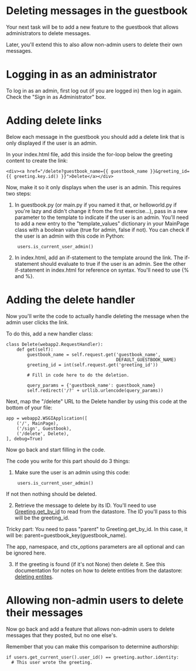 # Deleting messages in the guestbook

Your next task will be to add a new feature to the guestbook that allows administrators to delete messages.

Later, you'll extend this to also allow non-admin users to delete their own messages.

# Logging in as an administrator

To log in as an admin, first log out (if you are logged in) then log in again. Check the "Sign in as Administrator" box.

# Adding delete links

Below each message in the guestbook you should add a delete link that is only displayed if the user is an admin.

In your index.html file, add this inside the for-loop below the greeting content to create the link:
```
<div><a href="/delete?guestbook_name={{ guestbook_name }}&greeting_id={{ greeting.key.id() }}">Delete</a></div>
```

Now, make it so it only displays when the user is an admin. This requires two steps:

1. In guestbook.py (or main.py if you named it that, or helloworld.py if you're lazy and didn't change it from the first exercise...), pass in a new parameter to the template to indicate if the user is an admin.
You'll need to add a new entry to the "template_values" dictionary in your MainPage class with a boolean value (true for admin, false if not).
You can check if the user is an admin with this code in Python:

        users.is_current_user_admin()

2. In index.html, add an if-statement to the template around the link.
The if-statement should evaluate to true if the user is an admin.
See the other if-statement in index.html for reference on syntax. You'll need to use {% and %}.

# Adding the delete handler

Now you'll write the code to actually handle deleting the message when the admin user clicks the link.

To do this, add a new handler class:

```
class Delete(webapp2.RequestHandler):
    def get(self):
        guestbook_name = self.request.get('guestbook_name',
                                          DEFAULT_GUESTBOOK_NAME)
        greeting_id = int(self.request.get('greeting_id'))
        
        # Fill in code here to do the deletion.
        
        query_params = {'guestbook_name': guestbook_name}
        self.redirect('/?' + urllib.urlencode(query_params))
```

Next, map the "/delete" URL to the Delete handler by using this code at the bottom of your file:

```
app = webapp2.WSGIApplication([
    ('/', MainPage),
    ('/sign', Guestbook),
    ('/delete', Delete),
], debug=True)
```

Now go back and start filling in the code.

The code you write for this part should do 3 things:

1. Make sure the user is an admin using this code:

        users.is_current_user_admin()
If not then nothing should be deleted.

2. Retrieve the message to delete by its ID.
You'll need to use [Greeting.get_by_id](https://cloud.google.com/appengine/docs/python/ndb/modelclass#Model_get_by_id) to read from the datastore.
The ID you'll pass to this will be the greeting_id.

  Tricky part: You need to pass "parent" to Greeting.get_by_id.
  In this case, it will be:
  parent=guestbook_key(guestbook_name).
  
  The app, namespace, and ctx_options parameters are all optional and can be ignored here.

3. If the greeting is found (if it's not None) then delete it.
See this documentation for notes on how to delete entities from the datastore:
[deleting entites](https://cloud.google.com/appengine/docs/python/ndb/entities#deleting_entities).

# Allowing non-admin users to delete their messages

Now go back and add a feature that allows non-admin users to delete messages that they posted, but no one else's.

Remember that you can make this comparison to determine authorship:

```
if users.get_current_user().user_id() == greeting.author.identity:
  # This user wrote the greeting.
```
